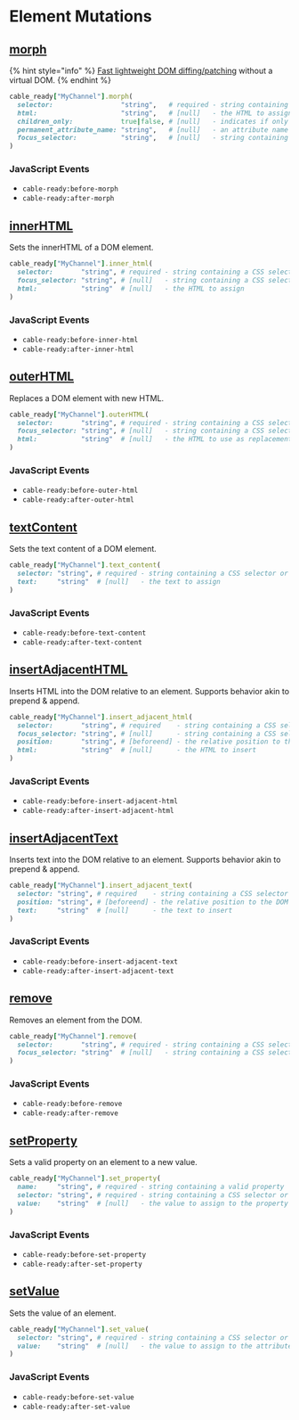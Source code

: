 # Element Mutations

## [morph](https://github.com/patrick-steele-idem/morphdom)

{% hint style="info" %}
[Fast lightweight DOM diffing/patching](https://github.com/patrick-steele-idem/morphdom) without a virtual DOM.
{% endhint %}

```ruby
cable_ready["MyChannel"].morph(
  selector:                 "string",   # required - string containing a CSS selector or XPath expression
  html:                     "string",   # [null]   - the HTML to assign
  children_only:            true|false, # [null]   - indicates if only child nodes should be morphed... skipping the parent element
  permanent_attribute_name: "string",   # [null]   - an attribute name that prevents elements from being updated i.e. "data-permanent"
  focus_selector:           "string",   # [null]   - string containing a CSS selector
)
```

### JavaScript Events

* `cable-ready:before-morph`
* `cable-ready:after-morph`

## [innerHTML](https://developer.mozilla.org/en-US/docs/Web/API/Element/innerHTML)

Sets the innerHTML of a DOM element.

```ruby
cable_ready["MyChannel"].inner_html(
  selector:       "string", # required - string containing a CSS selector or XPath expression
  focus_selector: "string", # [null]   - string containing a CSS selector
  html:           "string"  # [null]   - the HTML to assign
)
```

### JavaScript Events

* `cable-ready:before-inner-html`
* `cable-ready:after-inner-html`

## [outerHTML](https://developer.mozilla.org/en-US/docs/Web/API/Element/outerHTML)

Replaces a DOM element with new HTML.

```ruby
cable_ready["MyChannel"].outerHTML(
  selector:       "string", # required - string containing a CSS selector or XPath expression
  focus_selector: "string", # [null]   - string containing a CSS selector
  html:           "string"  # [null]   - the HTML to use as replacement
)
```

### JavaScript Events

* `cable-ready:before-outer-html`
* `cable-ready:after-outer-html`

## [textContent](https://developer.mozilla.org/en-US/docs/Web/API/Node/textContent)

Sets the text content of a DOM element.

```ruby
cable_ready["MyChannel"].text_content(
  selector: "string", # required - string containing a CSS selector or XPath expression
  text:     "string"  # [null]   - the text to assign
)
```

### JavaScript Events

* `cable-ready:before-text-content`
* `cable-ready:after-text-content`

## [insertAdjacentHTML](https://developer.mozilla.org/en-US/docs/Web/API/Element/insertAdjacentHTML)

Inserts HTML into the DOM relative to an element. Supports behavior akin to prepend & append.

```ruby
cable_ready["MyChannel"].insert_adjacent_html(
  selector:       "string", # required    - string containing a CSS selector or XPath expression
  focus_selector: "string", # [null]      - string containing a CSS selector
  position:       "string", # [beforeend] - the relative position to the DOM element (beforebegin, afterbegin, beforeend, afterend)
  html:           "string"  # [null]      - the HTML to insert
)
```

### JavaScript Events

* `cable-ready:before-insert-adjacent-html`
* `cable-ready:after-insert-adjacent-html`

## [insertAdjacentText](https://developer.mozilla.org/en-US/docs/Web/API/Element/insertAdjacentText)

Inserts text into the DOM relative to an element. Supports behavior akin to prepend & append.

```ruby
cable_ready["MyChannel"].insert_adjacent_text(
  selector: "string", # required    - string containing a CSS selector or XPath expression
  position: "string", # [beforeend] - the relative position to the DOM element (beforebegin, afterbegin, beforeend, afterend)
  text:     "string"  # [null]      - the text to insert
)
```

### JavaScript Events

* `cable-ready:before-insert-adjacent-text`
* `cable-ready:after-insert-adjacent-text`

## [remove](https://developer.mozilla.org/en-US/docs/Web/API/ChildNode/remove)

Removes an element from the DOM.

```ruby
cable_ready["MyChannel"].remove(
  selector:       "string", # required - string containing a CSS selector or XPath expression
  focus_selector: "string"  # [null]   - string containing a CSS selector
)
```

### JavaScript Events

* `cable-ready:before-remove`
* `cable-ready:after-remove`

## [setProperty](https://developer.mozilla.org/en-US/docs/Web/JavaScript/Guide/Working_with_Objects)

Sets a valid property on an element to a new value.

```ruby
cable_ready["MyChannel"].set_property(
  name:     "string", # required - string containing a valid property
  selector: "string", # required - string containing a CSS selector or XPath expression
  value:    "string"  # [null]   - the value to assign to the property
)
```

### JavaScript Events

* `cable-ready:before-set-property`
* `cable-ready:after-set-property`

## [setValue](https://developer.mozilla.org/en-US/docs/Web/API/HTMLInputElement)

Sets the value of an element.

```ruby
cable_ready["MyChannel"].set_value(
  selector: "string", # required - string containing a CSS selector or XPath expression
  value:    "string"  # [null]   - the value to assign to the attribute
)
```

### JavaScript Events

* `cable-ready:before-set-value`
* `cable-ready:after-set-value`